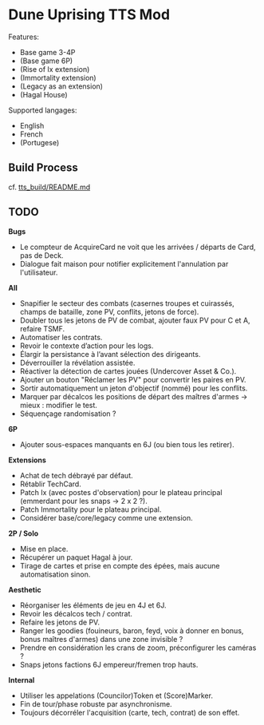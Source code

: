 # Dune Uprising TTS Mod

Features:

- Base game 3-4P
- (Base game 6P)
- (Rise of Ix extension)
- (Immortality extension)
- (Legacy as an extension)
- (Hagal House)

Supported langages:

- English
- French
- (Portugese)

## Build Process

cf. [tts_build/README.md](tts_build/README.md)

## TODO

__Bugs__

- Le compteur de AcquireCard ne voit que les arrivées / départs de Card, pas de Deck.
- Dialogue fait maison pour notifier explicitement l'annulation par l'utilisateur.

__All__

- Snapifier le secteur des combats (casernes troupes et cuirassés, champs de bataille, zone PV, conflits, jetons de force).
- Doubler tous les jetons de PV de combat, ajouter faux PV pour C et A, refaire TSMF.
- Automatiser les contrats.
- Revoir le contexte d’action pour les logs.
- Élargir la persistance à l’avant sélection des dirigeants.
- Déverrouiller la révélation assistée.
- Réactiver la détection de cartes jouées (Undercover Asset & Co.).
- Ajouter un bouton "Réclamer les PV" pour convertir les paires en PV.
- Sortir automatiquement un jeton d'objectif (nommé) pour les conflits.
- Marquer par décalcos les positions de départ des maîtres d'armes -> mieux : modifier le test.
- Séquençage randomisation ?

__6P__

- Ajouter sous-espaces manquants en 6J (ou bien tous les retirer).

__Extensions__

- Achat de tech débrayé par défaut.
- Rétablir TechCard.
- Patch Ix (avec postes d'observation) pour le plateau principal (emmerdant pour les snaps -> 2 x 2 ?).
- Patch Immortality pour le plateau principal.
- Considérer base/core/legacy comme une extension.

__2P / Solo__

- Mise en place.
- Récupérer un paquet Hagal à jour.
- Tirage de cartes et prise en compte des épées, mais aucune automatisation sinon.

__Aesthetic__

- Réorganiser les éléments de jeu en 4J et 6J.
- Revoir les décalcos tech / contrat.
- Refaire les jetons de PV.
- Ranger les goodies (fouineurs, baron, feyd, voix à donner en bonus, bonus maîtres d'armes) dans une zone invisible ?
- Prendre en considération les crans de zoom, préconfigurer les caméras ?
- Snaps jetons factions 6J empereur/fremen trop hauts.

__Internal__

- Utiliser les appelations (Councilor)Token et (Score)Marker.
- Fin de tour/phase robuste par asynchronisme.
- Toujours décorréler l'acquisition (carte, tech, contrat) de son effet.
